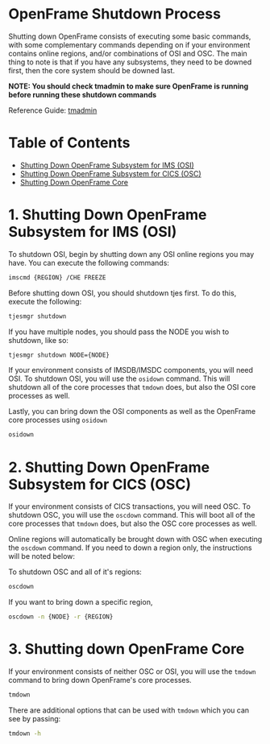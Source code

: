 # OpenFrame Shutdown Process

Shutting down OpenFrame consists of executing some basic commands, with some complementary commands depending on if your environment contains online regions, and/or combinations of OSI and OSC. The main thing to note is that if you have any subsystems, they need to be downed first, then the core system should be downed last.

**NOTE: You should check tmadmin to make sure OpenFrame is running before running these shutdown commands**

Reference Guide: [tmadmin](../tmadmin/README.md)

# Table of Contents

- [Shutting Down OpenFrame Subsystem for IMS (OSI)](#1-shutting-down-openframe-subsystem-for-ims-osi)
- [Shutting Down OpenFrame Subsystem for CICS (OSC)](#2-shutting-down-openframe-subsystem-for-cics-osc)
- [Shutting Down OpenFrame Core](#3-shutting-down-openframe-core)

# 1. Shutting Down OpenFrame Subsystem for IMS (OSI)

To shutdown OSI, begin by shutting down any OSI online regions you may have. You can execute the following commands:

```bash
imscmd {REGION} /CHE FREEZE
```

Before shutting down OSI, you should shutdown tjes first. To do this, execute the following:

```bash
tjesmgr shutdown
```

If you have multiple nodes, you should pass the NODE you wish to shutdown, like so:

```bash
tjesmgr shutdown NODE={NODE}
```

If your environment consists of IMSDB/IMSDC components, you will need OSI. To shutdown OSI, you will use the ```osidown``` command. This will shutdown all of the core processes that ```tmdown``` does, but also the OSI core processes as well.

Lastly, you can bring down the OSI components as well as the OpenFrame core processes using ```osidown```

```bash
osidown
```

# 2. Shutting Down OpenFrame Subsystem for CICS (OSC)

If your environment consists of CICS transactions, you will need OSC. To shutdown OSC, you will use the ```oscdown``` command. This will boot all of the core processes that ```tmdown``` does, but also the OSC core processes as well. 

Online regions will automatically be brought down with OSC when executing the ```oscdown``` command. If you need to down a region only, the instructions will be noted below:

To shutdown OSC and all of it's regions:

```bash
oscdown
```

If you want to bring down a specific region,

```bash
oscdown -n {NODE} -r {REGION}
```

# 3. Shutting down OpenFrame Core

If your environment consists of neither OSC or OSI, you will use the ```tmdown``` command to bring down OpenFrame's core processes. 

```bash
tmdown
```

There are additional options that can be used with ```tmdown``` which you can see by passing:

```bash
tmdown -h
```